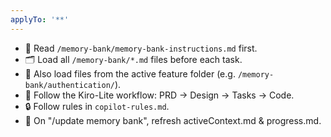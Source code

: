 ```yaml
---
applyTo: '**'
---
```

- 🧠 Read `/memory-bank/memory-bank-instructions.md` first.
- 🗂 Load all `/memory-bank/*.md` files before each task.
- 📂 Also load files from the active feature folder (e.g. `/memory-bank/authentication/`).
- 🚦 Follow the Kiro-Lite workflow: PRD → Design → Tasks → Code.
- 🔒 Follow rules in `copilot-rules.md`.
- 📝 On "/update memory bank", refresh activeContext.md & progress.md.